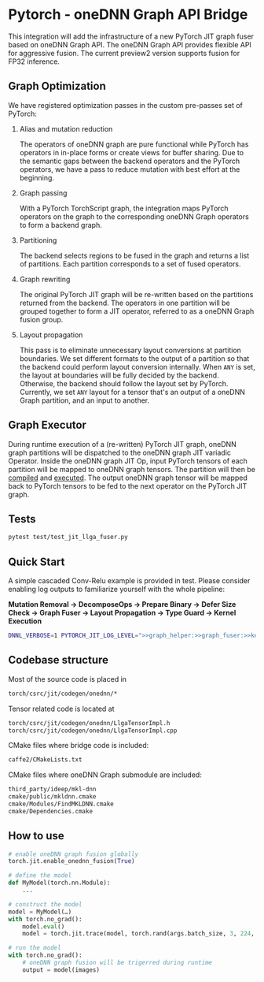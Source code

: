 # Pytorch - oneDNN Graph API Bridge
This integration will add the infrastructure of a new PyTorch JIT graph fuser based on oneDNN Graph API. The oneDNN Graph API provides flexible API for aggressive fusion. The current preview2 version supports fusion for FP32 inference.

## Graph Optimization
We have registered optimization passes in the custom pre-passes set of PyTorch:

1. Alias and mutation reduction

    The operators of oneDNN graph are pure functional while PyTorch has operators in in-place forms or create views for buffer sharing.
    Due to the semantic gaps between the backend operators and the PyTorch operators, we have a pass to reduce mutation with best effort at the beginning.

2. Graph passing

    With a PyTorch TorchScript graph, the integration maps PyTorch operators on the graph to the corresponding oneDNN Graph operators to form a backend graph.

3. Partitioning

    The backend selects regions to be fused in the graph and returns a list of partitions. Each partition corresponds to a set of fused operators.

4. Graph rewriting

    The original PyTorch JIT graph will be re-written based on the partitions returned from the backend. The operators in one partition will be grouped together to form a JIT operator, referred to as a oneDNN Graph fusion group.

5. Layout propagation

    This pass is to eliminate unnecessary layout conversions at partition boundaries. We set different formats to the output of a partition so that the backend could perform layout conversion internally. When `ANY` is set, the layout at boundaries will be fully decided by the backend. Otherwise, the backend should follow the layout set by PyTorch. Currently, we set `ANY` layout for a tensor that's an output of a oneDNN Graph partition, and an input to another.

## Graph Executor
During runtime execution of a (re-written) PyTorch JIT graph, oneDNN graph partitions will be dispatched to the oneDNN graph JIT variadic Operator.
Inside the oneDNN graph JIT Op, input PyTorch tensors of each partition will be mapped to oneDNN graph tensors. The partition will then be [compiled](https://spec.oneapi.io/onednn-graph/latest/programming_model.html#partition) and [executed](https://spec.oneapi.io/onednn-graph/latest/programming_model.html#compiled-partition). The output oneDNN graph tensor will be mapped back to PyTorch tensors to be fed to the next operator on the PyTorch JIT graph.


## Tests

```bash
pytest test/test_jit_llga_fuser.py
```

## Quick Start

A simple cascaded Conv-Relu example is provided in test. Please consider enabling log outputs to familiarize yourself with the whole pipeline:

**Mutation Removal -> DecomposeOps -> Prepare Binary -> Defer Size Check -> Graph Fuser -> Layout Propagation -> Type Guard -> Kernel Execution**

```bash
DNNL_VERBOSE=1 PYTORCH_JIT_LOG_LEVEL=">>graph_helper:>>graph_fuser:>>kernel:>>interface" python -u test/test_jit_llga_fuser.py -k test_conv2d_eltwise
```

## Codebase structure

Most of the source code is placed in

```bash
torch/csrc/jit/codegen/onednn/*
```

Tensor related code is located at

```bash
torch/csrc/jit/codegen/onednn/LlgaTensorImpl.h
torch/csrc/jit/codegen/onednn/LlgaTensorImpl.cpp
```

CMake files where bridge code is included:

```bash
caffe2/CMakeLists.txt
```

CMake files where oneDNN Graph submodule are included:

```bash
third_party/ideep/mkl-dnn
cmake/public/mkldnn.cmake
cmake/Modules/FindMKLDNN.cmake
cmake/Dependencies.cmake
```

## How to use


```python
# enable oneDNN graph fusion globally
torch.jit.enable_onednn_fusion(True)

# define the model
def MyModel(torch.nn.Module):
    ...

# construct the model
model = MyModel(…)
with torch.no_grad():
    model.eval()
    model = torch.jit.trace(model, torch.rand(args.batch_size, 3, 224, 224))

# run the model
with torch.no_grad():
    # oneDNN graph fusion will be trigerred during runtime
    output = model(images)
```
